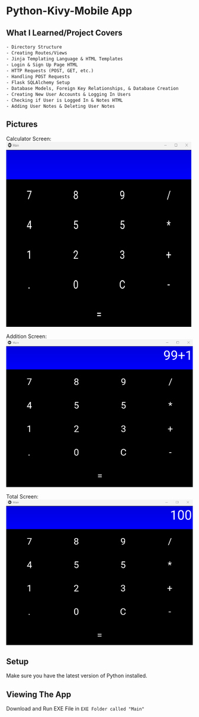 # Python-Kivy-Mobile App
 



## What I Learned/Project Covers

```
- Directory Structure
- Creating Routes/Views
- Jinja Templating Language & HTML Templates
- Login & Sign Up Page HTML 
- HTTP Requests (POST, GET, etc.)
- Handling POST Requests
- Flask SQLAlchemy Setup
- Database Models, Foreign Key Relationships, & Database Creation
- Creating New User Accounts & Logging In Users 
- Checking if User is Logged In & Notes HTML
- Adding User Notes & Deleting User Notes
```


## Pictures

Calculator Screen:
<img src = "images/home.png" width = 500 height= 500> 

Addition Screen:
<img src = "images/adding1.png"> 

Total Screen:
<img src = "images/total.png"> 


## Setup 

Make sure you have the latest version of Python installed.


## Viewing The App

Download and Run EXE File in `EXE Folder called "Main"`
